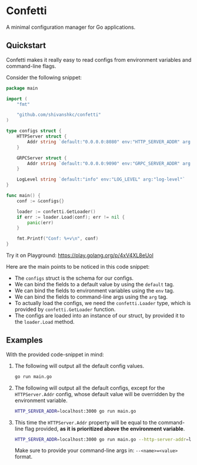 # Confetti

A minimal configuration manager for Go applications.

## Quickstart

Confetti makes it really easy to read configs from environment variables and command-line flags.

Consider the following snippet:

```go
package main

import (
	"fmt"

	"github.com/shivanshkc/confetti"
)

type configs struct {
	HTTPServer struct {
		Addr string `default:"0.0.0.0:8080" env:"HTTP_SERVER_ADDR" arg:"http-server-addr"`
	}

	GRPCServer struct {
		Addr string `default:"0.0.0.0:9090" env:"GRPC_SERVER_ADDR" arg:"grpc-server-addr"`
	}

	LogLevel string `default:"info" env:"LOG_LEVEL" arg:"log-level"`
}

func main() {
	conf := &configs{}

	loader := confetti.GetLoader()
	if err := loader.Load(conf); err != nil {
		panic(err)
	}

	fmt.Printf("Conf: %+v\n", conf)
}
```

Try it on Playground: https://play.golang.org/p/4xV4XL8eUol

Here are the main points to be noticed in this code snippet:

- The `configs` struct is the schema for our configs.
- We can bind the fields to a default value by using the `default` tag.
- We can bind the fields to environment variables using the `env` tag.
- We can bind the fields to command-line args using the `arg` tag.
- To actually load the configs, we need the `confetti.Loader` type, which is provided by `confetti.GetLoader` function.
- The configs are loaded into an instance of our struct, by provided it to the `loader.Load` method.

## Examples

With the provided code-snippet in mind:

1.  The following will output all the default config values.

    ```bash
    go run main.go
    ```

2.  The following will output all the default configs, except for the `HTTPServer.Addr` config, whose default value will be overridden by the environment variable.

    ```bash
    HTTP_SERVER_ADDR=localhost:3000 go run main.go
    ```

3.  This time the `HTTPServer.Addr` property will be equal to the command-line flag provided, **as it is prioritized above the environment variable**.

    ```bash
    HTTP_SERVER_ADDR=localhost:3000 go run main.go --http-server-addr=localhost:4000
    ```

    Make sure to provide your command-line args in: `--<name>=<value>` format.
